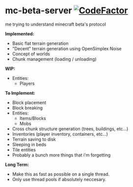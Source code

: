 # mc-beta-server [![CodeFactor](https://www.codefactor.io/repository/github/tgpholly/mc-beta-server/badge/typescript)](https://www.codefactor.io/repository/github/tgpholly/mc-beta-server/overview/typescript)
me trying to understand minecraft beta's protocol

**Implemented:**
 - Basic flat terrain generation
 - "Decent" terrain generation using OpenSimplex Noise
 - Concept of worlds
 - Chunk management (loading / unloading)

**WIP:**
 - Entities:
   - Players

**To Implement:**
 - Block placement
 - Block breaking
 - Entities:
   - Items/Blocks
   - Mobs
 - Cross chunk structure generation (trees, buildings, etc...)
 - Inventories (player inventory, containers, etc...)
 - Terrain saving to disk
 - Sleeping in beds
 - Tile entities
 - Probably a bunch more things that i'm forgetting
 
**Long Term:**
 - Make this as fast as possible on a single thread.
 - Only use thread pools if absolutely neccesary.
